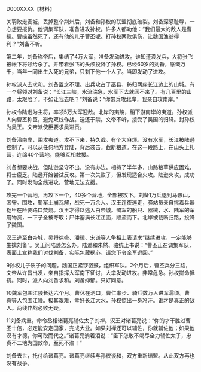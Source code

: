 D000XXXX【材料】



关羽败走麦城，丢掉整个荆州后，刘备和孙权的联盟彻底破裂。刘备深感耻辱，一心想要报仇。他调集军队，准备进攻孙权。许多人都劝他：“我们最大的敌人是曹操。曹操虽然死了，还有他的儿子曹丕呢。打孙权两败俱伤，让魏国渔翁得利？”刘备不听。

第二年，刘备称帝后，集结了4万大军，准备发动进攻。谁知还没发兵，大将张飞被帐下将领给杀了。并带着张飞的头颅投降了孙权。已经60岁的刘备，感慨万千，当年一同出生入死的兄弟，只剩下他一个人了。当即发动了进攻。

孙权派人去求和。刘备置之不理。出兵攻占了巫县、秭归两座长江边上的山城。有一个将领对刘备说：“长江三峡，水流湍急，水军下去就回不来了。有几百里的山路，太艰险了。不如让我去吧？”刘备说：“你带兵攻北岸，我亲自攻南岸。”

孙权令陆逊为主将，率领5万大军迎敌。北岸的夷陵，稍下游南岸的夷道。孙权派人向曹丕称臣，避免双线作战。送还于禁。文帝不听，接受了吴国的归降。封孙权为吴王。文帝派使臣要求吴进贡。

刘备沿南岸，围攻夷道。攻不下来，持久战。有个大麻烦。没有水军，长江被陆逊控制了。可以从任何地方登陆，背后袭击。截断粮道。在这一段路上，在山头上扎营，连绵40个营地，能够互相救援。

刘备想要决战，但陆逊坚守不出，没有办法。相持了半年多，山路粮草供应困难，将士疲乏。陆逊开始尝试反攻。第一次失败了，但发现适合火攻。陆逊火攻，成功了。同时发动全线进攻，营地无法支援。

攻完一个营地，再攻下一个，40多个营地，全部被攻下。刘备1万兵退到马鞍山，困守。围攻，蜀军土崩瓦解，战死一万余人。汉王连夜逃走，驿站员亲自挑着兵器铠甲在险要路口焚烧。汉王才得以逃入白帝城。蜀军的船只、器械，水、陆军的军用物资，一下子全被夺取；尸体塞满长江江面，顺流而下。北岸被截断归路，投降了魏国。



汉王逃至白帝城，吴将徐盛、潘璋、宋谦等人争相上表请求“继续进攻，一定能够生擒刘备”。吴王问陆逊怎么办。陆逊和朱然、骆统上书说：“曹丕正在调集军队，表面上宣称我们讨伐刘备，实际包藏祸心，请您下令全军退回。”



9孙权儿子质子的问题。魏国正紧锣密鼓，组织军队。2个月后，曹丕兵分三路，文帝从许昌出发，亲自指挥大军南下征讨，大举发动进攻。非常危急。孙权拼命抵抗。同时，派人向刘备求和。刘备抑郁。只好同意。

10魏军包围江陵长达六个月。曹休在洞口，曹仁率步、骑兵数万人进军濡须。曹真等人包围江陵。极其艰难，幸好长江大水，孙权惊出一身冷汗。谁才是真正的敌人。两线作战必败无疑。

11刘备病重。命令丞相诸葛亮辅佐太子刘禅。汉王对诸葛亮说：“你的才干胜过曹丕十倍，必定能安定国家，完成大业。如果刘禅还可以辅佐，你就辅佐他；如果他汉有才德，你可取而代之。”诸葛亮淌着泪说：“臣下怎敢不竭尽全力辅佐太子，忠贞不二地为国效命，至死不渝！”

刘备去世，托付给诸葛亮。诸葛亮继续与孙权谈和，双方重新结盟。从此双方再也没有战争。



